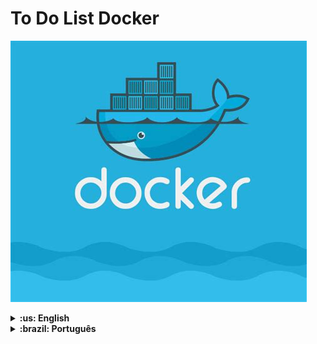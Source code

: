 # To Do List Docker

![cover](./cover.png)

<details>
  <summary markdown="span"><strong>:us: English</strong></summary><br />
  
## 💻 About the project
  
This is the first project of the Back-end curriculum developed at Trybe.

This repository contains a full-stack application: a to-do list! In this proposed challenge, for the application to work, it needs to be containerized through Docker. Trybe provided the front-end, back-end and, tests files and, I have developed the Docker configuration files.
  

## 🚀 Built with
> This project were developed using the following technology

- Docker

## 👩🏻‍💻 Skills

>In this project I have developed the following skills

- Learned how to use Docker commands in the Command Line Interface;
- Created Docker images of applications;
- Created and run Docker containers;
- Orchestrated containers using Docker Compose.
  
  <br />
</details>

<details>
  <summary markdown="span"><strong>:brazil: Português</strong></summary><br />

## 💻 Sobre o projeto

Esse repositório contém uma aplicação full-stack: um aplicativo de lista de tarefas! No desafio proposto, para a aplicação funcionar, ela precisa ser conteinerizada através do Docker. Os arquivos de front-end, back-end e testes foram fornecidos pela Trybe e, eu desenvolvi os arquivos de configuração do Docker.

## 🚀 Tecnologias
  
- Docker

## 👩🏻‍💻 Habilidades

>Nesse projeto desenvolvi as seguintes habilidades

- Aprendi como usar os comandos do Docker na interface de linha de comandos(CLI;
- Criei Imagens Docker de aplicacões;
- Criei e rodei Containers Docker;
- Orquestrei containers usando Docker Compose.
